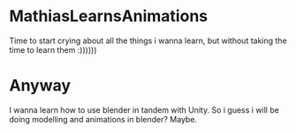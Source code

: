 # MathiasLearnsAnimations
Time to start crying about all the things i wanna learn, but without taking the time to learn them :))))))

# Anyway
I wanna learn how to use blender in tandem with Unity. So i guess i will be doing modelling and animations in blender? Maybe.
